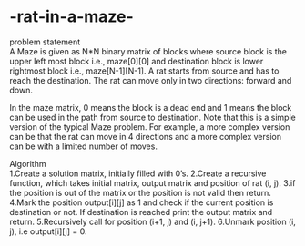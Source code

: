 # -rat-in-a-maze-
problem statement                                                      
A Maze is given as N*N binary matrix of blocks where source block is the upper left most block i.e., maze[0][0] and destination block is lower rightmost block i.e., maze[N-1][N-1]. A rat starts from source and has to reach the destination. The rat can move only in two directions: forward and down. 

In the maze matrix, 0 means the block is a dead end and 1 means the block can be used in the path from source to destination. Note that this is a simple version of the typical Maze problem. For example, a more complex version can be that the rat can move in 4 directions and a more complex version can be with a limited number of moves.

Algorithm                                                                                  
1.Create a solution matrix, initially filled with 0’s.
2.Create a recursive function, which takes initial matrix, output matrix and position of rat (i, j).
3.if the position is out of the matrix or the position is not valid then return.
4.Mark the position output[i][j] as 1 and check if the current position is destination or not. If destination is reached print the output matrix and return.
5.Recursively call for position (i+1, j) and (i, j+1).
6.Unmark position (i, j), i.e output[i][j] = 0.
